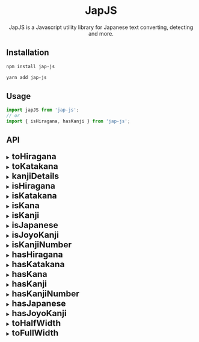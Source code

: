 <p align="center">
<h1 align="center">JapJS</h1>
<p align="center">JapJS is a Javascript utility library for Japanese text converting, detecting and more.</p>

## Installation

```bash
npm install jap-js
```
```bash
yarn add jap-js
```

## Usage


```javascript
import japJS from 'jap-js';
// or
import { isHiragana, hasKanji } from 'jap-js';
```

## API

<details>
<summary><b style="font-size: 22px">toHiragana</b></summary>
<br>
<p>Take a string and return a string converted from katakana to hiragana</p>

```javascript
japJS.toHiragana("カ");
// か

japJS.toHiragana("hello カ 火");
// hello か 火
```
##

</details>

<details>
<summary><b style="font-size: 22px">toKatakana</b></summary>
<br>
<p>Take a string and return a string converted from hiragana to katakana</p>

```javascript
japJS.toKatakana("か");
// カ

japJS.toKatakana("hello か 火");
// hello カ 火
```
##
</details>


<details>
<summary><b style="font-size: 22px">kanjiDetails</b></summary>
<br>
<p>Takes one or more kanji and returns all the details of it</p>

```javascript
japJS.kanjiDetails("火") 
// { character: '火', freq: '574', grade: 1, jlpt: 5, stroke: 4...}

japJS.kanjiDetails("火", "jlpt") 
// 5

japJS.kanjiDetails(["火", "家"], { jlpt: true, grade: true })
// [ { jlpt: 5, grade: 2 }, { jlpt: 4, grade: 2 } ]
```
##
</details>

<details>
<summary><b style="font-size: 22px">isHiragana</b></summary>
<br>
<p>Takes a string and return true if the string is a hiragana</p>

```javascript
japJS.isHiragana("あう"); // true
japJS.isHiragana("火"); // false
```
##
</details>

<details>
<summary><b style="font-size: 22px">isKatakana</b></summary>
<br>
<p>Takes a string and return true if the string is a katakana</p>

```javascript
japJS.isKatakana("アイウ"); // true
japJS.isKatakana("あ火"); // false
```
##
</details>

<details>
<summary><b style="font-size: 22px">isKana</b></summary>
<br>
<p>Takes a string and return true if the string is a kana</p>

```javascript
japJS.isKana("アあ"); // true
japJS.isKana("あア漢字"); // false
```
##
</details>

<details>
<summary><b style="font-size: 22px">isKanji</b></summary>
<br>
<p>Takes a string and return true if the string is a kanji</p>

```javascript
japJS.isKanji("火漢字"); // true
japJS.isKanji("ア"); // false
```
##
</details>

<details>
<summary><b style="font-size: 22px">isJapanese</b></summary>
<br>
<p>Takes a string and return true if the string is a japanese</p>

```javascript
japJS.isJapanese("あイ漢字"); // true
japJS.isJapanese("hello"); // false
```
##
</details>

<details>
<summary><b style="font-size: 22px">isJoyoKanji</b></summary>
<br>
<p>Takes a string and return true if every character of the string is a kanji on a list of 2,136 common characters : <a href="https://en.wikipedia.org/wiki/J%C5%8Dy%C5%8D_kanji">wiki</a></p>

```javascript
japJS.isJoyoKanji("漢字"); // true
japJS.isJoyoKanji("鮭"); // false
```
##
</details>

<details>
<summary><b style="font-size: 22px">isKanjiNumber</b></summary>
<br>
<p>Takes a string and return true if the string is a kanji number</p>

```javascript
japJS.isKanjiNumber("一五七"); // true
japJS.isKanjiNumber("三あ"); // false
japJS.isKanjiNumber(123); // false
```
##
</details>

<details>
<summary><b style="font-size: 22px">hasHiragana</b></summary>
<br>
<p>Takes a string and return true if the string contains a hiragana</p>

```javascript
japJS.hasHiragana("あ"); // true
japJS.hasHiragana("ア"); // false
```
##
</details>

<details>
<summary><b style="font-size: 22px">hasKatakana</b></summary>
<br>
<p>Takes a string and return true if the string contains a katakana</p>

```javascript
japJS.hasKatakana("ア"); // true
japJS.hasKatakana("あ"); // false
```
##
</details>

<details>
<summary><b style="font-size: 22px">hasKana</b></summary>
<br>
<p>Takes a string and return true if the string contains a kana</p>

```javascript
japJS.hasKana("私はアルノです"); // true
japJS.hasKana("字"); // false
```
##
</details>

<details>
<summary><b style="font-size: 22px">hasKanji</b></summary>
<br>
<p>Takes a string and return true if the string contains a kanji</p>

```javascript
japJS.hasKanji("私は猫です"); // true
japJS.hasKanji("アあ"); // false
```
##
</details>

<details>
<summary><b style="font-size: 22px">hasKanjiNumber</b></summary>
<br>
<p>Takes a string and return true if the string contains a kanji number</p>

```javascript
japJS.hasKanjiNumber("あhello五"); // true
japJS.hasKanjiNumber("あhello"); // false
```
##
</details>

<details>
<summary><b style="font-size: 22px">hasJapanese</b></summary>
<br>
<p>Takes a string and return true if the string contains japanese</p>

```javascript
japJS.hasJapanese("字hello"); // true
japJS.hasJapanese("hello"); // false
```
##
</details>

<details>
<summary><b style="font-size: 22px">hasJoyoKanji</b></summary>
<br>
<p>Takes a string and return true if the string contains kanji on a list of 2,136 common characters : <a href="https://en.wikipedia.org/wiki/J%C5%8Dy%C5%8D_kanji">wiki</a></p>

```javascript
japJS.hasJoyoKanji("鮭漢字"); // true
japJS.hasJoyoKanji("鮭"); // false
```
##
</details>

<details>
<summary><b style="font-size: 22px">toHalfWidth</b></summary>
<br>
<p>Take a string and return a string converted from Full Width to Half Width : <a href="https://en.wikipedia.org/wiki/Halfwidth_and_fullwidth_forms">wiki</a></p>

```javascript
japJS.toHalfWidth("ｈｅｌｌｏ");
// hello

japJS.toHalfWidth("ｉ　ａｍ　ｈａｌｆ　ｗｉｄｔｈ　ｓｔｒｉｎｇ");
// i am half width string
```
##

</details>

<details>
<summary><b style="font-size: 22px">toFullWidth</b></summary>
<br>
<p>Take a string and return a string converted from Half Width to Full Width : <a href="https://en.wikipedia.org/wiki/Halfwidth_and_fullwidth_forms">wiki</a></p>

```javascript
japJS.toFullWidth("hello");
// ｈｅｌｌｏ

japJS.toFullWidth("i am half width string");
// ｉ　ａｍ　ｈａｌｆ　ｗｉｄｔｈ　ｓｔｒｉｎｇ
```
##
</details>